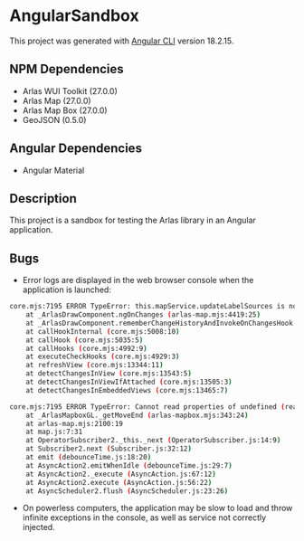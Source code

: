 # AngularSandbox

This project was generated with [Angular CLI](https://github.com/angular/angular-cli) version 18.2.15.

## NPM Dependencies

- Arlas WUI Toolkit (27.0.0)
- Arlas Map (27.0.0)
- Arlas Map Box (27.0.0)
- GeoJSON (0.5.0)

## Angular Dependencies

- Angular Material

## Description

This project is a sandbox for testing the Arlas library in an Angular application.

## Bugs

- Error logs are displayed in the web browser console when the application is launched:
```bash
core.mjs:7195 ERROR TypeError: this.mapService.updateLabelSources is not a function
    at _ArlasDrawComponent.ngOnChanges (arlas-map.mjs:4419:25)
    at _ArlasDrawComponent.rememberChangeHistoryAndInvokeOnChangesHook (core.mjs:3979:10)
    at callHookInternal (core.mjs:5008:10)
    at callHook (core.mjs:5035:5)
    at callHooks (core.mjs:4992:9)
    at executeCheckHooks (core.mjs:4929:3)
    at refreshView (core.mjs:13344:11)
    at detectChangesInView (core.mjs:13543:5)
    at detectChangesInViewIfAttached (core.mjs:13505:3)
    at detectChangesInEmbeddedViews (core.mjs:13465:7)
```
```bash
core.mjs:7195 ERROR TypeError: Cannot read properties of undefined (reading 'status')
    at _ArlasMapboxGL._getMoveEnd (arlas-mapbox.mjs:343:24)
    at arlas-map.mjs:2100:19
    at map.js:7:31
    at OperatorSubscriber2._this._next (OperatorSubscriber.js:14:9)
    at Subscriber2.next (Subscriber.js:32:12)
    at emit (debounceTime.js:18:20)
    at AsyncAction2.emitWhenIdle (debounceTime.js:29:7)
    at AsyncAction2._execute (AsyncAction.js:67:12)
    at AsyncAction2.execute (AsyncAction.js:56:22)
    at AsyncScheduler2.flush (AsyncScheduler.js:23:26)
```
- On powerless computers, the application may be slow to load and throw infinite exceptions in the console, as well as service not correctly injected.
